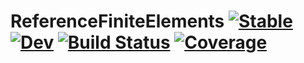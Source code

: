 # ReferenceFiniteElements [![Stable](https://img.shields.io/badge/docs-stable-blue.svg)](https://cmhamel.github.io/ReferenceFiniteElements.jl/stable/) [![Dev](https://img.shields.io/badge/docs-dev-blue.svg)](https://cmhamel.github.io/ReferenceFiniteElements.jl/dev/) [![Build Status](https://github.com/cmhamel/ReferenceFiniteElements.jl/actions/workflows/CI.yml/badge.svg?branch=main)](https://github.com/cmhamel/ReferenceFiniteElements.jl/actions/workflows/CI.yml?query=branch%3Amain) [![Coverage](https://codecov.io/gh/cmhamel/ReferenceFiniteElements.jl/branch/main/graph/badge.svg)](https://codecov.io/gh/cmhamel/ReferenceFiniteElements.jl)
